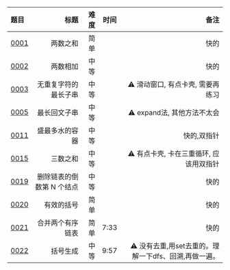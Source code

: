 | 题目           |             标题 | 难度 |  时间  |                               备注 |
|:-------------|---------------:|---:|:----:|---------------------------------:|
| [0001][0001] |           两数之和 | 简单 |      |                               快的 |
| [0002][0002] |           两数相加 | 中等 |      |                               快的 |
| [0003][0003] |     无重复字符的最长子串 | 中等 |      |          ⚠️    滑动窗口, 有点卡壳, 需要再练习 |
| [0005][0005] |         最长回文子串 | 中等 |      |           ⚠️    expand法, 其他方法不太会 |
| [0011][0011] |        盛最多水的容器 | 中等 |      |                           快的,双指针 |
| [0015][0015] |           三数之和 | 中等 |      |          ⚠️ 有点卡壳, 卡在三重循环, 应该用双指针 |
| [0019][0019] | 删除链表的倒数第 N 个结点 | 中等 |      |                               快的 |
| [0020][0020] |          有效的括号 | 简单 |      |                               快的 |
| [0021][0021] |          合并两个有序链表 | 简单 | 7:33 |                               快的 |
| [0022][0022] |          括号生成 | 中等 | 9:57 | ⚠️ 没有去重,用set去重的。理解一下dfs、回溯,再做一遍。 |

[0001]: https://leetcode.cn/problems/two-sum/description/?envType=featured-list&envId=Fw9n57OM?envType=featured-list&envId=Fw9n57OM

[0002]: https://leetcode.cn/problems/add-two-numbers/description/?envType=featured-list&envId=Fw9n57OM?envType=featured-list&envId=Fw9n57OM

[0003]: https://leetcode.cn/problems/longest-substring-without-repeating-characters/description/?envType=featured-list&envId=Fw9n57OM?envType=featured-list&envId=Fw9n57OM

[0005]: https://leetcode.cn/problems/longest-palindromic-substring/description/?envType=featured-list&envId=Fw9n57OM?envType=featured-list&envId=Fw9n57OM

[0011]: https://leetcode.cn/problems/container-with-most-water/description/?envType=featured-list&envId=Fw9n57OM?envType=featured-list&envId=Fw9n57OM

[0015]: https://leetcode.cn/problems/3sum/description/?envType=featured-list&envId=Fw9n57OM?envType=featured-list&envId=Fw9n57OM

[0019]: https://leetcode.cn/problems/remove-nth-node-from-end-of-list/description/?envType=featured-list&envId=Fw9n57OM?envType=featured-list&envId=Fw9n57OM

[0020]: https://leetcode.cn/problems/valid-parentheses/description/?envType=featured-list&envId=Fw9n57OM?envType=featured-list&envId=Fw9n57OM

[0021]: https://leetcode.cn/problems/merge-two-sorted-lists/description/?envType=featured-list&envId=Fw9n57OM?envType=featured-list&envId=Fw9n57OM

[0022]: https://leetcode.cn/problems/generate-parentheses/description/?envType=featured-list&envId=Fw9n57OM?envType=featured-list&envId=Fw9n57OM

[0033]: https://leetcode.cn/problems/search-in-rotated-sorted-array/description/?envType=featured-list&envId=Fw9n57OM?envType=featured-list&envId=Fw9n57OM

[0034]: https://leetcode.cn/problems/find-first-and-last-position-of-element-in-sorted-array/description/?envType=featured-list&envId=Fw9n57OM?envType=featured-list&envId=Fw9n57OM

[0039]: https://leetcode.cn/problems/combination-sum/description/?envType=featured-list&envId=Fw9n57OM?envType=featured-list&envId=Fw9n57OM

[0042]: https://leetcode.cn/problems/trapping-rain-water/?envType=featured-list&envId=Fw9n57OM%3FenvType%3Dfeatured-list&envId=Fw9n57OM

[0048]: https://leetcode.cn/problems/rotate-image/description/?envType=featured-list&envId=Fw9n57OM?envType=featured-list&envId=Fw9n57OM

[0053]:
[0055]:

[0056]:
[0062]:

[0064]:
[0070]:

[0072]:
[0075]:

[0078]:
[0094]:

[0096]:
[0098]:

[0101]:
[0102]:

[0103]:
[0104]:

[0105]:
[0106]:

[0109]:
[0111]:

[0114]:
[0121]:

[0122]:
[0124]:

[0128]:
[0129]:

[0136]:
[0141]:

[0142]:
[0146]:

[0148]:
[0152]:

[0155]:
[0160]:

[0169]:
[0189]:

[0200]:
[0206]:

[0209]:
[0215]:

[0225]:
[0226]:

[0234]:
[0236]:

[0238]:
[0283]:

[0287]:
[0297]:

[0300]:
[0328]:

[0331]:
[0448]:

[0482]:
[0543]:

[0617]:
[0646]:

[0647]:
[0695]:

[0889]:
[1028]:

[1115]:
[LCR115]:


